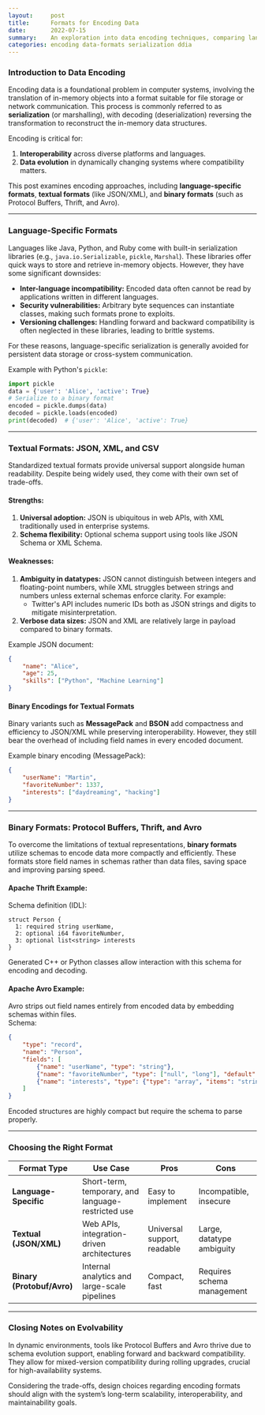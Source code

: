 ```yaml
---
layout:     post    
title:      Formats for Encoding Data  
date:       2022-07-15   
summary:    An exploration into data encoding techniques, comparing language-specific, textual, and binary formats for effective data exchange across systems.    
categories: encoding data-formats serialization ddia
---
```


### **Introduction to Data Encoding**
Encoding data is a foundational problem in computer systems, involving the translation of in-memory objects into a format suitable for file storage or network communication. This process is commonly referred to as **serialization** (or marshalling), with decoding (deserialization) reversing the transformation to reconstruct the in-memory data structures.

Encoding is critical for:
1. **Interoperability** across diverse platforms and languages.
2. **Data evolution** in dynamically changing systems where compatibility matters.

This post examines encoding approaches, including **language-specific formats**, **textual formats** (like JSON/XML), and **binary formats** (such as Protocol Buffers, Thrift, and Avro).
   
---  

### **Language-Specific Formats**
Languages like Java, Python, and Ruby come with built-in serialization libraries (e.g., `java.io.Serializable`, `pickle`, `Marshal`). These libraries offer quick ways to store and retrieve in-memory objects. However, they have some significant downsides:
- **Inter-language incompatibility:** Encoded data often cannot be read by applications written in different languages.
- **Security vulnerabilities:** Arbitrary byte sequences can instantiate classes, making such formats prone to exploits.
- **Versioning challenges:** Handling forward and backward compatibility is often neglected in these libraries, leading to brittle systems.

For these reasons, language-specific serialization is generally avoided for persistent data storage or cross-system communication.

Example with Python's `pickle`:
```python  
import pickle  
data = {'user': 'Alice', 'active': True}  
# Serialize to a binary format  
encoded = pickle.dumps(data)  
decoded = pickle.loads(encoded)  
print(decoded)  # {'user': 'Alice', 'active': True}  
```  
   
---  

### **Textual Formats: JSON, XML, and CSV**
Standardized textual formats provide universal support alongside human readability. Despite being widely used, they come with their own set of trade-offs.

#### Strengths:
1. **Universal adoption:** JSON is ubiquitous in web APIs, with XML traditionally used in enterprise systems.
2. **Schema flexibility:** Optional schema support using tools like JSON Schema or XML Schema.

#### Weaknesses:
1. **Ambiguity in datatypes:** JSON cannot distinguish between integers and floating-point numbers, while XML struggles between strings and numbers unless external schemas enforce clarity. For example:
    - Twitter's API includes numeric IDs both as JSON strings and digits to mitigate misinterpretation.
2. **Verbose data sizes:** JSON and XML are relatively large in payload compared to binary formats.

Example JSON document:
```json  
{  
    "name": "Alice",  
    "age": 25,  
    "skills": ["Python", "Machine Learning"]  
}  
```  

#### Binary Encodings for Textual Formats
Binary variants such as **MessagePack** and **BSON** add compactness and efficiency to JSON/XML while preserving interoperability. However, they still bear the overhead of including field names in every encoded document.

Example binary encoding (MessagePack):
```json  
{  
    "userName": "Martin",  
    "favoriteNumber": 1337,  
    "interests": ["daydreaming", "hacking"]  
}  
```  
   
---  

### **Binary Formats: Protocol Buffers, Thrift, and Avro**
To overcome the limitations of textual representations, **binary formats** utilize schemas to encode data more compactly and efficiently. These formats store field names in schemas rather than data files, saving space and improving parsing speed.

#### **Apache Thrift** Example:
Schema definition (IDL):
```thrift  
struct Person {  
  1: required string userName,  
  2: optional i64 favoriteNumber,  
  3: optional list<string> interests  
}  
```  

Generated C++ or Python classes allow interaction with this schema for encoding and decoding.

#### **Apache Avro** Example:
Avro strips out field names entirely from encoded data by embedding schemas within files.  
Schema:
```json  
{  
    "type": "record",  
    "name": "Person",  
    "fields": [  
        {"name": "userName", "type": "string"},  
        {"name": "favoriteNumber", "type": ["null", "long"], "default": null},  
        {"name": "interests", "type": {"type": "array", "items": "string"}}  
    ]  
}  
```  
Encoded structures are highly compact but require the schema to parse properly.
   
---  

### **Choosing the Right Format**
| **Format Type**          | **Use Case**                                        | **Pros**                    | **Cons**                   |  
|---------------------------|----------------------------------------------------|-----------------------------|----------------------------|  
| **Language-Specific**     | Short-term, temporary, and language-restricted use | Easy to implement           | Incompatible, insecure     |  
| **Textual (JSON/XML)**    | Web APIs, integration-driven architectures         | Universal support, readable | Large, datatype ambiguity  |  
| **Binary (Protobuf/Avro)**| Internal analytics and large-scale pipelines       | Compact, fast               | Requires schema management |  
   
---  

### **Closing Notes on Evolvability**
In dynamic environments, tools like Protocol Buffers and Avro thrive due to schema evolution support, enabling forward and backward compatibility. They allow for mixed-version compatibility during rolling upgrades, crucial for high-availability systems.

Considering the trade-offs, design choices regarding encoding formats should align with the system’s long-term scalability, interoperability, and maintainability goals.
```